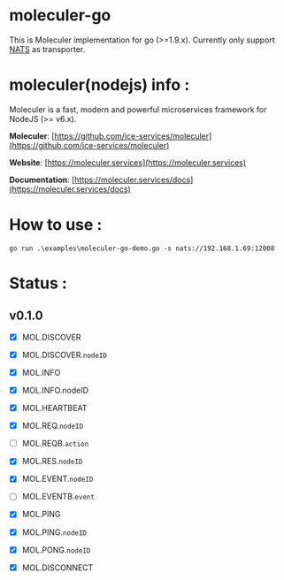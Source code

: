 # moleculer-go
This is Moleculer implementation for go (>=1.9.x). Currently only support [NATS](http://nats.io) as transporter.


# moleculer(nodejs) info :
Moleculer is a fast, modern and powerful microservices framework for NodeJS (>= v6.x).

**Moleculer**: [https://github.com/ice-services/moleculer](https://github.com/ice-services/moleculer)

**Website**: [https://moleculer.services](https://moleculer.services)

**Documentation**: [https://moleculer.services/docs](https://moleculer.services/docs)

# How to use :

```
go run .\examples\moleculer-go-demo.go -s nats://192.168.1.69:12008
```

# Status :

## v0.1.0
- [x] MOL.DISCOVER
- [x] MOL.DISCOVER.`nodeID`
- [x] MOL.INFO
- [x] MOL.INFO.nodeID
- [x] MOL.HEARTBEAT
- [x] MOL.REQ.`nodeID`
- [ ] MOL.REQB.`action`
- [x] MOL.RES.`nodeID`
- [x] MOL.EVENT.`nodeID`
- [ ] MOL.EVENTB.`event`
- [x] MOL.PING
- [x] MOL.PING.`nodeID`
- [x] MOL.PONG.`nodeID`
- [x] MOL.DISCONNECT


